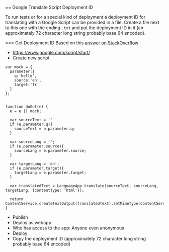 == Google Translate Script Deployment ID

To run tests or for a special kind of deployment a deployment ID for translating with a Google Script can be provided in a file.
Create a file next to this one with the ending `.txt` and put the deployment ID in it (an approximately 72 character long string probably base 64 encoded).

=== Get Deployment ID
Based on this [answer on StackOverflow](https://stackoverflow.com/a/48159904/1937795)
- https://www.google.com/script/start/
- Create new script
```
var mock = {
  parameter:{
    q:'hello',
    source:'en',
    target:'fr'
  }
};


function doGet(e) {
  e = e || mock;

  var sourceText = ''
  if (e.parameter.q){
    sourceText = e.parameter.q;
  }

  var sourceLang = '';
  if (e.parameter.source){
    sourceLang = e.parameter.source;
  }

  var targetLang = 'en';
  if (e.parameter.target){
    targetLang = e.parameter.target;
  }

  var translatedText = LanguageApp.translate(sourceText, sourceLang, targetLang, {contentType: 'html'});

  return ContentService.createTextOutput(translatedText).setMimeType(ContentService.MimeType.JSON);
}
```
- Publish
- Deploy as webapp
- Who has access to the app: Anyone even anonymous
- Deploy
- Copy the deployment ID (approximately 72 character long string probably base 64 encoded)
